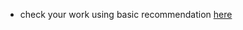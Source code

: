 - check your work using basic recommendation [here](https://github.com/mate-academy/layout_colored-blocks/blob/master/checklist.md)
